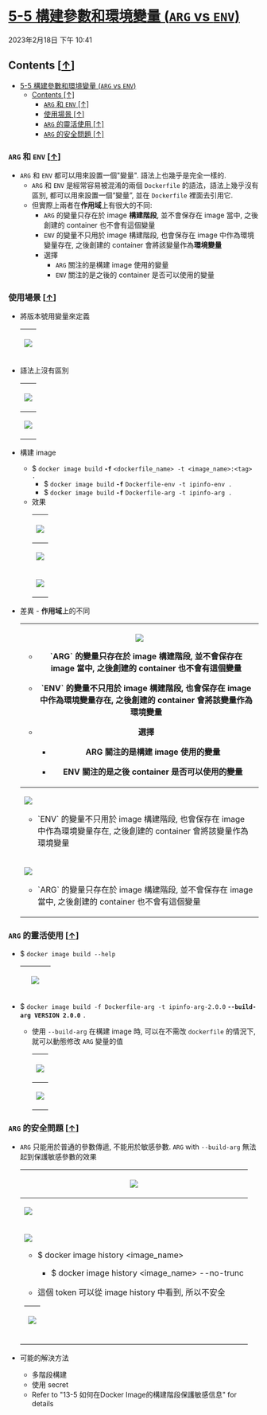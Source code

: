 <!-- This md file is originally converted from onenote -->

# [5-5 構建參數和環境變量 (`ARG` vs `ENV`)](https://dockertips.readthedocs.io/en/latest/dockerfile-guide/env_vs_arg.html)

2023年2月18日
下午 10:41

## Contents [[↑](5-5-構建參數和環境變量-arg-vs-env)]

- [5-5 構建參數和環境變量 (`ARG` vs `ENV`)](#5-5-構建參數和環境變量-arg-vs-env)
  - [Contents \[↑\]](#contents-)
    - [`ARG` 和 `ENV` \[↑\]](#arg-和-env-)
    - [使用場景 \[↑\]](#使用場景-)
    - [`ARG` 的靈活使用 \[↑\]](#arg-的靈活使用-)
    - [`ARG` 的安全問題 \[↑\]](#arg-的安全問題-)

### `ARG` 和 `ENV` [[↑](5-5-構建參數和環境變量-arg-vs-env)]

- `ARG` 和 `ENV` 都可以用來設置一個"變量". 語法上也幾乎是完全一樣的.
  - `ARG` 和 `ENV` 是經常容易被混淆的兩個 `Dockerfile` 的語法，語法上幾乎沒有區別, 都可以用來設置一個“變量”, 並在 `Dockerfile` 裡面去引用它.
  - 但實際上兩者在**作用域**上有很大的不同:
    - `ARG` 的變量只存在於 image **構建階段**, 並不會保存在 image 當中, 之後創建的 container 也不會有這個變量
    - `ENV` 的變量不只用於 image 構建階段, 也會保存在 image 中作為環境變量存在, 之後創建的 container 會將該變量作為**環境變量**
    - 選擇
      - `ARG` 關注的是構建 image 使用的變量
      - `ENV` 關注的是之後的 container 是否可以使用的變量

### 使用場景 [[↑](5-5-構建參數和環境變量-arg-vs-env)]

- 將版本號用變量來定義
  <table>
    <colgroup>
      <col style="width: 100%" />
    </colgroup>
    <thead>
      <tr class="header">
        <th>
          <p><img src="assets/005_5-5_構建參數和環境變量_(ARG_vs_ENV)_000.png" /></p>
        </th>
      </tr>
    </thead>
    <tbody>
    </tbody>
  </table>

- 語法上沒有區別
  <table>
    <colgroup>
      <col style="width: 100%" />
    </colgroup>
    <thead>
      <tr class="header">
        <th>
          <p><img src="assets/005_5-5_構建參數和環境變量_(ARG_vs_ENV)_001.png" /></p>
        </th>
      </tr>
    </thead>
    <tbody>
      <tr class="odd">
        <td>
          <p><img src="assets/005_5-5_構建參數和環境變量_(ARG_vs_ENV)_002.png" /></p>
        </td>
      </tr>
    </tbody>
  </table>

- 構建 image
  - $ `docker image build` **`-f`** `<dockerfile_name> -t <image_name>:<tag> .`
    - $ `docker image build` **`-f`** `Dockerfile-env -t ipinfo-env .`
    - $ `docker image build` **`-f`** `Dockerfile-arg -t ipinfo-arg .`
  - 效果
    <table>
      <colgroup>
        <col style="width: 100%" />
      </colgroup>
      <thead>
        <tr class="header">
          <th>
            <p><img src="assets/005_5-5_構建參數和環境變量_(ARG_vs_ENV)_003.png" /></p>
          </th>
        </tr>
      </thead>
      <tbody>
        <tr class="odd">
          <td>
            <p><img src="assets/005_5-5_構建參數和環境變量_(ARG_vs_ENV)_004.png" /></p>
          </td>
        </tr>
        <tr class="even">
          <td>
            <p><img src="assets/005_5-5_構建參數和環境變量_(ARG_vs_ENV)_005.png" /></p>
          </td>
        </tr>
      </tbody>
    </table>

- 差異 - **作用域**上的不同
  <table>
    <colgroup>
      <col style="width: 100%" />
    </colgroup>
    <thead>
      <tr class="header">
        <th>
          <p><img src="assets/005_5-5_構建參數和環境變量_(ARG_vs_ENV)_006.png" /></p>
          <ul class="incremental">
            <li>
              <p>`ARG` 的變量只存在於 image 構建階段, 並不會保存在 image 當中, 之後創建的 container 也不會有這個變量</p>
            </li>
            <li>
              <p>`ENV` 的變量不只用於 image 構建階段, 也會保存在 image 中作為環境變量存在, 之後創建的 container 會將該變量作為環境變量</p>
            </li>
            <li>
              <p>選擇</p>
              <ul class="incremental">
                <li>
                  <p>ARG 關注的是構建 image 使用的變量</p>
                </li>
                <li>
                  <p>ENV 關注的是之後 container 是否可以使用的變量</p>
                </li>
              </ul>
            </li>
          </ul>
        </th>
      </tr>
    </thead>
    <tbody>
      <tr class="odd">
        <td>
          <p><img src="assets/005_5-5_構建參數和環境變量_(ARG_vs_ENV)_008.png" /></p>
          <ul class="incremental">
            <li>
              <p>`ENV` 的變量不只用於 image 構建階段, 也會保存在 image 中作為環境變量存在, 之後創建的 container 會將該變量作為環境變量</p>
            </li>
          </ul>
        </td>
      </tr>
      <tr class="even">
        <td>
          <p><img src="assets/005_5-5_構建參數和環境變量_(ARG_vs_ENV)_009.png" /></p>
          <ul class="incremental">
            <li>
              <p>`ARG` 的變量只存在於 image 構建階段, 並不會保存在 image 當中, 之後創建的 container 也不會有這個變量</p>
            </li>
          </ul>
        </td>
      </tr>
    </tbody>
  </table>

### `ARG` 的靈活使用 [[↑](5-5-構建參數和環境變量-arg-vs-env)]

- $ `docker image build --help`
  <table>
    <colgroup>
      <col style="width: 100%" />
    </colgroup>
    <thead>
      <tr class="header">
        <th>
          <p><img src="assets/005_5-5_構建參數和環境變量_(ARG_vs_ENV)_010.png" /></p>
          <blockquote>
          </blockquote>
        </th>
      </tr>
    </thead>
    <tbody>
    </tbody>
  </table>

- $ `docker image build -f Dockerfile-arg -t ipinfo-arg-2.0.0` **`--build-arg VERSION 2.0.0`** `.`
  - 使用 `--build-arg` 在構建 image 時, 可以在不需改 `dockerfile` 的情況下, 就可以動態修改 `ARG` 變量的值
    <table>
      <colgroup>
        <col style="width: 100%" />
      </colgroup>
      <thead>
        <tr class="header">
          <th>
            <p><img src="assets/005_5-5_構建參數和環境變量_(ARG_vs_ENV)_011_.png" /></p>
          </th>
        </tr>
      </thead>
      <tbody>
        <tr class="odd">
          <td>
            <p><img src="assets/005_5-5_構建參數和環境變量_(ARG_vs_ENV)_012_.png" /></p>
          </td>
        </tr>
      </tbody>
    </table>

### `ARG` 的安全問題 [[↑](5-5-構建參數和環境變量-arg-vs-env)]

- `ARG` 只能用於普通的參數傳遞, 不能用於敏感參數. `ARG` with `--build-arg` 無法起到保護敏感參數的效果
  <table>
    <colgroup>
      <col style="width: 100%" />
    </colgroup>
    <thead>
      <tr class="header">
        <th>
          <p><img src="assets/005_5-5_構建參數和環境變量_(ARG_vs_ENV)_012.png" /></p>
        </th>
      </tr>
    </thead>
    <tbody>
      <tr class="odd">
        <td>
          <p><img src="assets/005_5-5_構建參數和環境變量_(ARG_vs_ENV)_013.png" /></p>
        </td>
      </tr>
      <tr class="even">
        <td>
          <p><img src="assets/005_5-5_構建參數和環境變量_(ARG_vs_ENV)_015.png" /></p>
          <ul class="incremental">
            <li>
              <p>$ docker image history &lt;image_name&gt;</p>
              <ul class="incremental">
                <li>
                  <p>$ docker image history &lt;image_name&gt; --no-trunc</p>
                </li>
              </ul>
            </li>
            <li>
              <p>這個 token 可以從 image history 中看到, 所以不安全</p>
            </li>
          </ul>
          <table>
            <colgroup>
              <col style="width: 100%" />
            </colgroup>
            <thead>
              <tr class="header">
                <th>
                  <p><img src="assets/005_5-5_構建參數和環境變量_(ARG_vs_ENV)_015.png" /></p>
                </th>
              </tr>
            </thead>
            <tbody>
            </tbody>
          </table>
        </td>
      </tr>
    </tbody>
  </table>

- 可能的解決方法
  - 多階段構建
  - 使用 secret
  - Refer to "13-5 如何在Docker Image的構建階段保護敏感信息" for details
